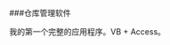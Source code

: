 ###仓库管理软件

<div id="pagewrap" class='pagewrap' folder="vb" prefix="img">
  <div class='pageblock' id='fullscreen'>
    <div class='slider'>
      <div class='slide' id="img1"></div>
    </div>
  </div>
</div>

我的第一个完整的应用程序。VB + Access。